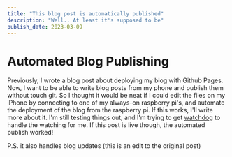 ```yaml
---
title: "This blog post is automatically published"
description: "Well.. At least it's supposed to be"
publish_date: 2023-03-09
---
```


# Automated Blog Publishing
Previously, I wrote a blog post about deploying my blog with Github Pages. Now, I want to be able to write blog posts from my phone and publish them without touch git. So I thought it would be neat if I could edit the files on my iPhone by connecting to one of my always-on raspberry pi's, and automate the deployment of the blog from the raspberry pi. If this works, I'll write more about it. I'm still testing things out, and I'm trying to get [watchdog](https://github.com/gorakhargosh/watchdog) to handle the watching for me. If this post is live though, the automated publish worked!

P.S. it also handles blog updates (this is an edit to the original post)
